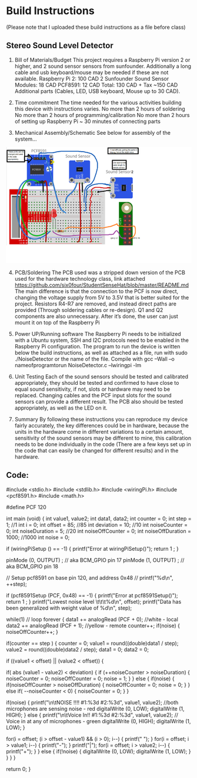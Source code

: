 # Build Instructions
(Please note that I uploaded these build instructions as a file before class)

## Stereo Sound Level Detector

1.	Bill of Materials/Budget
This project requires a Raspberry Pi version 2 or higher, and 2 sound sensor sensors from sunfounder. Additionally a long cable and usb keyboard/mouse may be needed if these are not available.
Raspberry Pi 2: 100 CAD
2 Sunfounder Sound Sensor Modules: 18 CAD
PCF8591: 12 CAD
Total: 130 CAD + Tax ~150 CAD
Additional parts (Cables, LED, USB keyboard, Mouse up to 30 CAD).

2.	Time commitment
The time needed for the various activities building this device with instructions varies.
No more than 2 hours of soldering
No more than 2 hours of programming/calibration
No more than 2 hours of setting up Raspberry Pi
~ 30 minutes of connecting parts

3.	Mechanical Assembly/Schematic
See below for assembly of the system…

![Image](https://raw.githubusercontent.com/SlavaPere/SensorEffector/master/assembly.png)

4.	PCB/Soldering
The PCB used was a stripped down version of the PCB used for the hardware technology class, link attached https://github.com/six0four/StudentSenseHat/blob/master/README.md
The main difference is that the connection to the PCF is now direct, changing the voltage supply from 5V to 3.5V that is better suited for the project. Resistors R4-R7 are removed, and instead direct paths are provided (Through soldering cables or re-design). Q1 and Q2 components are also unnecessary.
After it’s done, the user can just mount it on top of the Raspberry Pi

5.	Power UP/Running software
The Raspberry Pi needs to be initialized with a Ubuntu system, SSH and I2C protocols need to be enabled in the Raspberry Pi configuration. 
The program to run the device is written below the build instructions, as well as attached as a file, run with sudo ./NoiseDetector or the name of the file. Compile with gcc –Wall –o nameofprogramtorun NoiseDetector.c –lwiringpi -lm

6.	Unit Testing
Each of the sound sensors should be tested and calibrated appropriately, they should be tested and confirmed to have close to equal sound sensitivity, if not, slots or hardware may need to be replaced. Changing cables and the PCF input slots for the sound sensors can provide a different result.
The PCB also should be tested appropriately, as well as the LED on it.

7.	Summary
By following these instructions you can reproduce my device fairly accurately, the key differences could be in hardware, because the units in the hardware come in different variations to a certain amount, sensitivity of the sound sensors may be different to mine, this calibration needs to be done individually in the code (There are a few keys set up in the code that can easily be changed for different results) and in the hardware.





## Code:

#include <stdio.h>
#include <stdlib.h>
#include <wiringPi.h>
#include <pcf8591.h>
#include <math.h>

#define PCF       120

int main (void)
{
int value1, value2;
int data1, data2;
int counter = 0;
int step = 1; //1
int i = 0;
int offset = 85;  //85
int deviation = 10; //10
int noiseCounter = 0;
int noiseDuration = 5; //20
int noiseOffCounter = 0;
int noiseOffDuration = 1000; //1000
int noise = 0;

if (wiringPiSetup () == -1) {
printf("Error at wiringPiSetup()");
    return 1 ;
}
 
pinMode (0, OUTPUT) ;         // aka BCM_GPIO pin 17
pinMode (1, OUTPUT) ; // aka BCM_GPIO pin 18
 

// Setup pcf8591 on base pin 120, and address 0x48
// printf("%d\n", ++step);

if (pcf8591Setup (PCF, 0x48) == -1) {
printf("Error at pcf8591Setup()");
    return 1 ;
}
       printf("Lowest noise level \t\t\t%d\n", offset);
       printf("Data has been generalized with weight value of %d\n", step);

while(1) // loop forever
{
data1 += analogRead  (PCF + 0); //white - local
data2 += analogRead  (PCF + 1); //yellow - remote
counter++;
if(noise) {
noiseOffCounter++;
}

if(counter == step ) {
counter = 0;
value1 = round((double)data1 / step);
value2 = round((double)data2 / step);
data1 = 0;
data2 = 0;

if ((value1 < offset) || (value2 < offset)) {

if( abs (value1 - value2) < deviation)  {
if (++noiseCounter > noiseDuration) {
noiseCounter = 0;
noiseOffCounter = 0;
noise = 1;
}
}
else  {
if(noise) {
if(noiseOffCounter > noiseOffDuration) {
noiseOffCounter = 0;
noise = 0; 
}
}
else if( --noiseCounter < 0)  {
noiseCounter = 0;
}
}

if(noise) {
printf("\n\tNOISE !!!!  #1:%3d #2:%3d", value1, value2);
//both microphones are sensing noise - red 
digitalWrite (0, LOW);
digitalWrite (1, HIGH);
}
else {
printf("\n\tVoice In!!  #1:%3d #2:%3d", value1, value2);
// Voice in at any of microphones - green
digitalWrite (0, HIGH);
digitalWrite (1, LOW);
}

for(i = offset; (i > offset - value1) && (i > 0); i--) {
printf(" ");
}
for(i = offset; i > value1; i--) {
printf("-");
}
printf("|");
for(i = offset; i > value2; i--) {
printf("+");
}
}
else  {
if(!noise) {
digitalWrite (0, LOW);
digitalWrite (1, LOW);
}
}
}
}

return 0;
}

